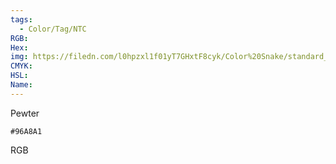 ```yaml
---
tags:
  - Color/Tag/NTC
RGB:
Hex:
img: https://filedn.com/l0hpzxl1f01yT7GHxtF8cyk/Color%20Snake/standard_csv_to_svg//96A8A1.svg
CMYK:
HSL:
Name:
---
```

Pewter
```palette
#96A8A1
```
RGB
